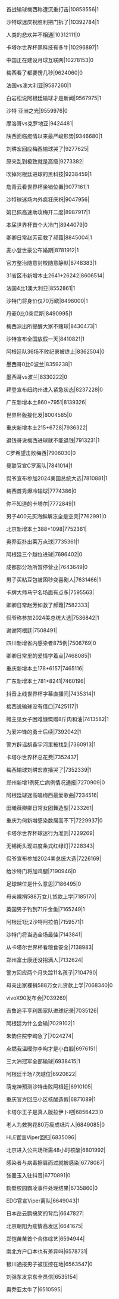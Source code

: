 首战输球梅西称遭沉重打击|10858556|1

沙特球迷庆祝胜利把门拆了|10392784|1

人类的悲欢并不相通|10312111|0

卡塔尔世界杯黑科技有多牛|10296897|1

中国正在建设月球互联网|10278153|0

梅西看了都要愣几秒|9624060|0

法国vs澳大利亚|9587260|1

白岩松说阿根廷输球才是新闻|9567975|1

沙特 亚洲之光|9559976|0

摩洛哥vs克罗地亚|9424481|

陕西面临疫情以来最严峻形势|9346680|1

刘畊宏回应梅西输球哭了|9277625|

原来乱到极致就是高级|9273382|

吹掉阿根廷进球的黑科技|9238459|1

詹青云看世界杯坐错位置|9077161|1

沙特球迷场内外疯狂庆祝|9047956|

姆巴佩高速助攻梅开二度|8987917|1

本届世界杯首个大冷门|8944079|0

卿卿日常赵芳茹救了郝葭|8845004|1

麦小登世豪公布婚期|8781912|1

官方整治随意封校随意静默|8748383|1

31省区市新增本土2641+26242|8606514|

法国4比1澳大利亚|8552861|1

沙特门将身价仅70万欧|8498000|1

丹麦0比0突尼斯|8490995|1

梅西派出所提醒大家不赌球|8430473|1

沙特宣布全国放假一天|8410821|1

阿根廷队36场不败纪录被终止|8362504|0

墨西哥0比0波兰|8359238|1

墨西哥vs波兰|8330222|0

拜登宣布纽约州进入紧急状态|8237228|0

广东新增本土860+7951|8139326|

世界杯版接化发|8004585|0

重庆新增本土215+6728|7936322|

退钱哥说梅西进球就不能退钱|7913231|1

C罗希望击败梅西|7906030|0

曼联官宣C罗离队|7841014|1

侃爷宣布参加2024美国总统大选|7810881|1

梅西首秀爆冷输球|7774386|0

你不知道的卡塔尔|7772849|1

男子400元买海鲜解冻全是空壳|7762991|0

北京新增本土388+1098|7752361|

奥乔亚扑出莱万点球|7735361|1

阿根廷三个越位进球|7696402|0

成都部分场所暂停营业|7643649|0

男子买粘豆包被困秒变喜剧人|7631466|1

卡牌大师马宁名场面有点多|7595563|

卿卿日常赵芳如救了郝葭|7582333|

侃爷称参加2024美总统大选|7536842|1

谢谢阿根廷|7508491|

四川新增省内感染者875例|7506769|0

卿卿日常里的爱情学着点|7468085|1

重庆新增本土178+6157|7465116|

广东新增本土781+8241|7460196|

抖音上线世界杯字幕直播间|7435314|1

梅西说输球没有借口|7425117|1

摊主见女子困难慷慨赠8斤肉和油|7413582|1

为爱冲锋的勇士后续|7392042|1

警方辟谣胡鑫宇河里被找到|7360913|1

卡塔尔世界杯总花费|7352437|

梅西输球刘畊宏直播哭了|7352339|1

郑州新增1例死亡病例情况通报|7270909|0

阿根廷球迷高唱梅西最爱歌曲|7234516|

田曦薇卿卿日常女团舞造型|7233261|

重庆为何新增感染数居高不下|7229937|0

卡塔尔世界杯球迷行为准则|7229269|

无锡街头现进度条式红绿灯|7228343|

侃爷宣布参加2024美总统大选|7226169|

给沙特门将加鸡腿|7190946|0

足球越位是什么意思|7186495|0

母亲裸捐588万女儿贷款上学|7185170|

英国男子钓到71斤金鱼|7165249|1

阿根廷1比2沙特阿拉伯|7159571|1

沙特门将当选全场最佳|7143841|

从卡塔尔世界杯看粮食安全|7138983|

郑州富士康还没招满人|7132624|

警方回应两个月失踪11名孩子|7104790|

母亲出家裸捐588万女儿贷款上学|7068340|0

vivoX90发布会|7039269|

吉鲁追平亨利国家队进球纪录|7035126|

阿根廷为什么会输|7029102|1

朱韵住院李峋急了|7024274|

点燃我温暖你李峋才是小白脸|6976151|

三大洲冠军全部输球|6938415|1

阿根廷半场7次越位|6920622|

萌宠神预测沙特击败阿根廷|6910105|

重庆官方回应小区核酸造假|6871089|1

卡塔尔王子是真人版拉伊卜吧|6856423|0

老人为救狗花80万瘦成纸片人|6849085|0

HLE官宣Viper回归|6835096|

北京进入公共场所需48小时核酸|6801992|

感染者与病毒擦肩而过就被感染|6778087|

张曼玉入驻抖音|6770891|0

鹤壁校园霸凌事件处理结果|6735860|0

EDG官宣Viper离队|6649043|1

日本岳云鹏搞笑的背后|6647827|

北京朝阳为疫情高发区|6641675|

郑恺苗苗首个合体综艺|6594944|

南北方户口本也有差异吗|6578731|

银川通报男子被压控在地|6563547|0

刘强东发京东全员信|6535154|

奥乔亚太牛了|6510595|

